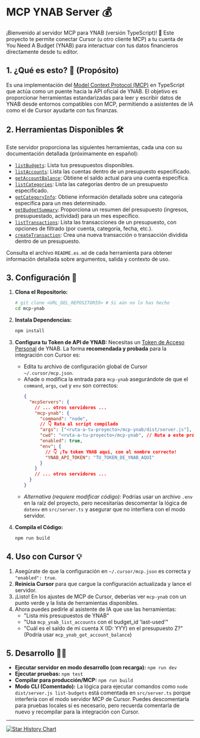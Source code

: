 # MCP YNAB Server 💰

¡Bienvenido al servidor MCP para YNAB (versión TypeScript)! 🎉 Este proyecto te permite conectar Cursor (u otro cliente MCP) a tu cuenta de You Need A Budget (YNAB) para interactuar con tus datos financieros directamente desde tu editor.

## 1. ¿Qué es esto? 🤔 (Propósito)

Es una implementación del [Model Context Protocol (MCP)](https://docs.cursor.com/context/model-context-protocol) en TypeScript que actúa como un puente hacia la API oficial de YNAB. El objetivo es proporcionar herramientas estandarizadas para leer y escribir datos de YNAB desde entornos compatibles con MCP, permitiendo a asistentes de IA como el de Cursor ayudarte con tus finanzas.

## 2. Herramientas Disponibles 🛠️

Este servidor proporciona las siguientes herramientas, cada una con su documentación detallada (próximamente en español):

*   [`listBudgets`](src/tools/listBudgets/README.es.md): Lista tus presupuestos disponibles.
*   [`listAccounts`](src/tools/listAccounts/README.es.md): Lista las cuentas dentro de un presupuesto especificado.
*   [`getAccountBalance`](src/tools/getAccountBalance/README.es.md): Obtiene el saldo actual para una cuenta específica.
*   [`listCategories`](src/tools/listCategories/README.es.md): Lista las categorías dentro de un presupuesto especificado.
*   [`getCategoryInfo`](src/tools/getCategoryInfo/README.es.md): Obtiene información detallada sobre una categoría específica para un mes determinado.
*   [`getBudgetSummary`](src/tools/getBudgetSummary/README.es.md): Proporciona un resumen del presupuesto (ingresos, presupuestado, actividad) para un mes específico.
*   [`listTransactions`](src/tools/listTransactions/README.es.md): Lista las transacciones de un presupuesto, con opciones de filtrado (por cuenta, categoría, fecha, etc.).
*   [`createTransaction`](src/tools/createTransaction/README.es.md): Crea una nueva transacción o transacción dividida dentro de un presupuesto.

Consulta el archivo `README.es.md` de cada herramienta para obtener información detallada sobre argumentos, salida y contexto de uso.

## 3. Configuración 🚀

1.  **Clona el Repositorio:**
    ```bash
    # git clone <URL_DEL_REPOSITORIO> # Si aún no lo has hecho
    cd mcp-ynab 
    ```
2.  **Instala Dependencias:**
    ```bash
    npm install
    ```
3.  **Configura tu Token de API de YNAB:** Necesitas un [Token de Acceso Personal](https://app.ynab.com/settings/developer) de YNAB. La forma **recomendada y probada** para la integración con Cursor es:
    *   Edita tu archivo de configuración global de Cursor `~/.cursor/mcp.json`.
    *   Añade o modifica la entrada para `mcp-ynab` asegurándote de que el `command`, `args`, `cwd` y `env` son correctos:
        ```json
        {
          "mcpServers": {
            // ... otros servidores ...
            "mcp-ynab": {
              "command": "node",
              // 👇 Ruta al script compilado
              "args": ["<ruta-a-tu-proyecto>/mcp-ynab/dist/server.js"], 
              "cwd": "<ruta-a-tu-proyecto>/mcp-ynab", // Ruta a este proyecto
              "enabled": true,
              "env": {
                // 👇 ¡Tu token YNAB aquí, con el nombre correcto!
                "YNAB_API_TOKEN": "TU_TOKEN_DE_YNAB_AQUI" 
              }
            }
            // ... otros servidores ...
          }
        }
        ```
    *   *Alternativa (requiere modificar código):* Podrías usar un archivo `.env` en la raíz del proyecto, pero necesitarías descomentar la lógica de `dotenv` en `src/server.ts` y asegurar que no interfiera con el modo servidor.

4.  **Compila el Código:**
    ```bash
    npm run build
    ```

## 4. Uso con Cursor 💡

1.  Asegúrate de que la configuración en `~/.cursor/mcp.json` es correcta y `"enabled": true`.
2.  **Reinicia Cursor** para que cargue la configuración actualizada y lance el servidor.
3.  ¡Listo! En los ajustes de MCP de Cursor, deberías ver `mcp-ynab` con un punto verde y la lista de herramientas disponibles.
4.  Ahora puedes pedirle al asistente de IA que use las herramientas:
    *   "Lista mis presupuestos de YNAB"
    *   "Usa `mcp_ynab_list_accounts` con el budget_id 'last-used'"
    *   "Cuál es el saldo de mi cuenta X (ID: YYY) en el presupuesto Z?" (Podría usar `mcp_ynab_get_account_balance`)

## 5. Desarrollo 🧑‍💻

*   **Ejecutar servidor en modo desarrollo (con recarga):** `npm run dev`
*   **Ejecutar pruebas:** `npm test`
*   **Compilar para producción/MCP:** `npm run build`
*   **Modo CLI (Comentado):** La lógica para ejecutar comandos como `node dist/server.js list-budgets` está comentada en `src/server.ts` porque interfería con el modo servidor MCP de Cursor. Puedes descomentarla para pruebas locales si es necesario, pero recuerda comentarla de nuevo y recompilar para la integración con Cursor.

---

[![Star History Chart](https://api.star-history.com/svg?repos=bulletninja/mcp-ynab&type=Date)](https://star-history.com/#bulletninja/mcp-ynab&Date) 
